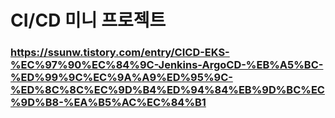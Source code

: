 # CI/CD 미니 프로젝트

### https://ssunw.tistory.com/entry/CICD-EKS-%EC%97%90%EC%84%9C-Jenkins-ArgoCD-%EB%A5%BC-%ED%99%9C%EC%9A%A9%ED%95%9C-%ED%8C%8C%EC%9D%B4%ED%94%84%EB%9D%BC%EC%9D%B8-%EA%B5%AC%EC%84%B1
